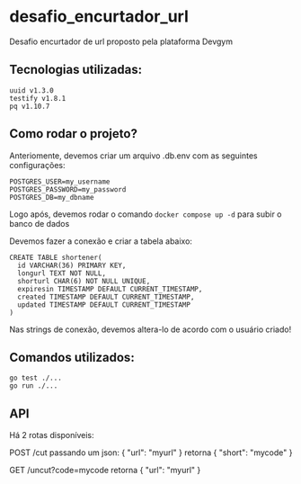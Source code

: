 # desafio_encurtador_url
Desafio encurtador de url proposto pela plataforma Devgym

## Tecnologias utilizadas:
```
uuid v1.3.0
testify v1.8.1
pq v1.10.7
```

## Como rodar o projeto?
Anteriomente, devemos criar um arquivo .db.env com as seguintes configurações:
```
POSTGRES_USER=my_username
POSTGRES_PASSWORD=my_password
POSTGRES_DB=my_dbname
```
Logo após, devemos rodar o comando `docker compose up -d` para subir o banco de dados

Devemos fazer a conexão e criar a tabela abaixo:
```
CREATE TABLE shortener(
  id VARCHAR(36) PRIMARY KEY,
  longurl TEXT NOT NULL,
  shorturl CHAR(6) NOT NULL UNIQUE,
  expiresin TIMESTAMP DEFAULT CURRENT_TIMESTAMP,
  created TIMESTAMP DEFAULT CURRENT_TIMESTAMP,
  updated TIMESTAMP DEFAULT CURRENT_TIMESTAMP
)
```

Nas strings de conexão, devemos altera-lo de acordo com o usuário criado!

## Comandos utilizados:
```
go test ./...
go run ./...
```

## API
Há 2 rotas disponíveis:

POST /cut passando um json: { "url": "myurl" } retorna { "short": "mycode" }

GET /uncut?code=mycode retorna { "url": "myurl" }
